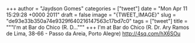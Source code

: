 
+++
author = "Jaydson Gomes"
categories = ["tweet"]
date = "Mon Apr 11 15:29:28 +0000 2011"
draft = false
image = "{TWEET_IMAGE}"
slug = "de93e33b350a74e9329f640216147563c17bd7c0"
tags = ["tweet"]
title = """I'm at Bar do Chico (R. D..."""
+++
I'm at Bar do Chico (R. Dr. Ary Ramos de Lima, 38-66 - Passo da Areia, Porto Alegre) http://4sq.com/hX6SOu
